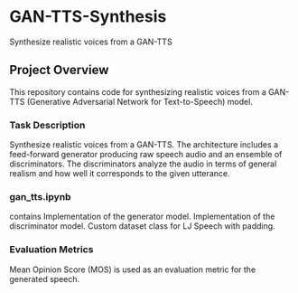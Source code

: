 # GAN-TTS-Synthesis
Synthesize realistic voices from a GAN-TTS


## Project Overview

This repository contains code for synthesizing realistic voices from a GAN-TTS (Generative Adversarial Network for Text-to-Speech) model.

### Task Description

Synthesize realistic voices from a GAN-TTS. The architecture includes a feed-forward generator producing raw speech audio and an ensemble of discriminators.
The discriminators analyze the audio in terms of general realism and how well it corresponds to the given utterance.

### gan_tts.ipynb 
contains 
Implementation of the generator model.
Implementation of the discriminator model.
Custom dataset class for LJ Speech with padding.

### Evaluation Metrics
Mean Opinion Score (MOS) is used as an evaluation metric for the generated speech.
